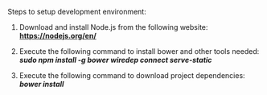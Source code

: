 Steps to setup development environment:

1. Download and install Node.js from the following website:
**https://nodejs.org/en/**

2. Execute the following command to install bower and other tools needed:  
***sudo npm install -g bower wiredep connect serve-static***

3. Execute the following command to download project dependencies:  
***bower install***